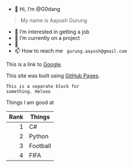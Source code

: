 - 👋 Hi, I’m @G0dang
>My name is Aayush Gurung
- 👀 I’m interested in getting a job
- 🌱 I’m currently on a project
- 💞️ 
- 📫 How to reach me 
  ``` gurung.aayush@gmail.com```

<!---
G0dang/G0dang is a ✨ special ✨ repository because its `README.md` (this file) appears on your GitHub profile.
You can click the Preview link to take a look at your changes.
--->
This is a link to [Google](https://google.com/).

This site was built using [GitHub Pages](https://pages.github.com/).

```
This is a separate block for
something. Helooo
```

Things I am good at

| Rank | Things |
|-----:|-----------|
|     1| C#        |
|     2| Python    |
|     3| Football  |
|      4|FIFA|
